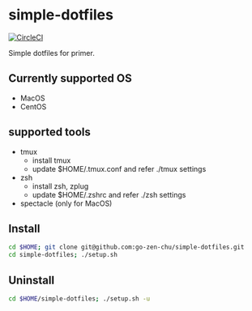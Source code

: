 # simple-dotfiles

[![CircleCI](https://circleci.com/gh/go-zen-chu/simple-dotfiles.svg?style=svg)](https://circleci.com/gh/go-zen-chu/simple-dotfiles)

Simple dotfiles for primer.

## Currently supported OS

- MacOS
- CentOS

## supported tools

- tmux
  - install tmux
  - update $HOME/.tmux.conf and refer ./tmux settings
- zsh
  - install zsh, zplug
  - update $HOME/.zshrc and refer ./zsh settings
- spectacle (only for MacOS)

## Install

```bash
cd $HOME; git clone git@github.com:go-zen-chu/simple-dotfiles.git
cd simple-dotfiles; ./setup.sh
```

## Uninstall

```bash
cd $HOME/simple-dotfiles; ./setup.sh -u
```

